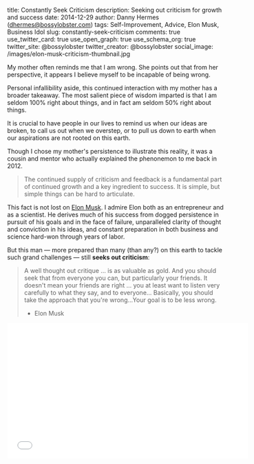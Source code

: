 title: Constantly Seek Criticism
description: Seeking out criticism for growth and success
date: 2014-12-29
author: Danny Hermes (dhermes@bossylobster.com)
tags: Self-Improvement, Advice, Elon Musk, Business Idol
slug: constantly-seek-criticism
comments: true
use_twitter_card: true
use_open_graph: true
use_schema_org: true
twitter_site: @bossylobster
twitter_creator: @bossylobster
social_image: /images/elon-musk-criticism-thumbnail.jpg

My mother often reminds me that I am wrong. She points out that from her
perspective, it appears I believe myself to be incapable of being wrong.

Personal infallibility aside, this continued interaction with my mother
has a broader takeaway. The most salient piece of wisdom imparted is that
I am seldom 100% right about things, and in fact am seldom 50% right about
things.

It is crucial to have people in our lives to remind us when our ideas are
broken, to call us out when we overstep, or to pull us down to earth when
our aspirations are not rooted on this earth.

Though I chose my mother's persistence to illustrate this reality, it was
a cousin and mentor who actually explained the phenonemon to me back
in 2012.

> The continued supply of criticism and feedback is a fundamental
> part of continued growth and a key ingredient to success. It is
> simple, but simple things can be hard to articulate.

This fact is not lost on [Elon Musk][1]. I admire Elon both as an
entrepreneur and as a scientist. He derives much of his success from
dogged persistence in pursuit of his goals and in the face of failure,
unparalleled clarity of thought and conviction in his ideas, and
constant preparation in both business and science hard-won through
years of labor.

But this man &mdash; more prepared than many (than any?) on this earth to
tackle such grand challenges &mdash; still **seeks out criticism**:

> A well thought out critique ... is as valuable as gold.
> And you should seek that from everyone you can, but particularly your friends.
> It doesn't mean your friends are right ... you at least want to listen very
> carefully to what they say, and to everyone...
> Basically, you should take the approach that you're wrong...Your
> goal is to be less wrong. <br/>
> - Elon Musk

<iframe width="560" height="315" src="//www.youtube.com/embed/NU7W7qe2R0A?rel=0&amp;controls=0&amp;showinfo=0&amp;start=640&amp;end=709" frameborder="0" allowfullscreen></iframe>

[1]: https://flic.kr/p/d83K9o
[2]: https://gist.github.com/dhermes/b1c3821d7e23722c34b9
